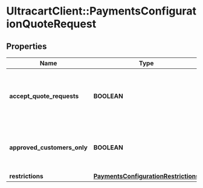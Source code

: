 # UltracartClient::PaymentsConfigurationQuoteRequest

## Properties
Name | Type | Description | Notes
------------ | ------------- | ------------- | -------------
**accept_quote_requests** | **BOOLEAN** | Master flag indicating this merchant accepts quote requests | [optional] 
**approved_customers_only** | **BOOLEAN** | If true, only approved customers may use quote requests | [optional] 
**restrictions** | [**PaymentsConfigurationRestrictions**](PaymentsConfigurationRestrictions.md) |  | [optional] 


